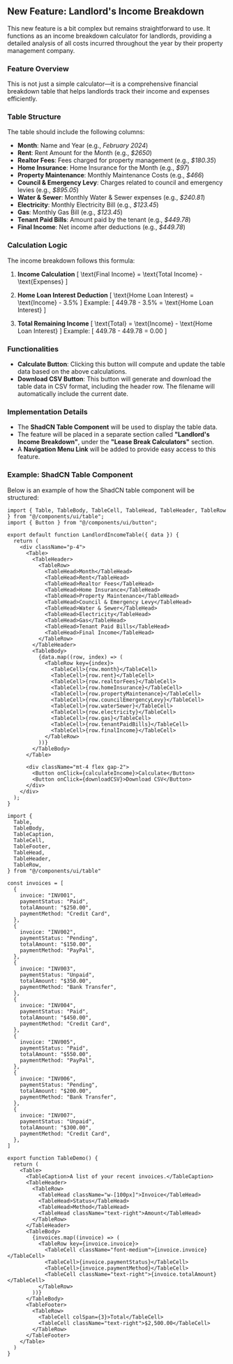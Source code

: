 ## New Feature: Landlord's Income Breakdown

This new feature is a bit complex but remains straightforward to use. It functions as an income breakdown calculator for landlords, providing a detailed analysis of all costs incurred throughout the year by their property management company.

### Feature Overview
This is not just a simple calculator—it is a comprehensive financial breakdown table that helps landlords track their income and expenses efficiently.

### Table Structure
The table should include the following columns:

- **Month**: Name and Year (e.g., _February 2024_)
- **Rent**: Rent Amount for the Month (e.g., _$2650_)
- **Realtor Fees**: Fees charged for property management (e.g., _$180.35_)
- **Home Insurance**: Home Insurance for the Month (e.g., _$97_)
- **Property Maintenance**: Monthly Maintenance Costs (e.g., _$466_)
- **Council & Emergency Levy**: Charges related to council and emergency levies (e.g., _$895.05_)
- **Water & Sewer**: Monthly Water & Sewer expenses (e.g., _$240.81_)
- **Electricity**: Monthly Electricity Bill (e.g., _$123.45_)
- **Gas**: Monthly Gas Bill (e.g., _$123.45_)
- **Tenant Paid Bills**: Amount paid by the tenant (e.g., _$449.78_)
- **Final Income**: Net income after deductions (e.g., _$449.78_)

### Calculation Logic
The income breakdown follows this formula:

1. **Income Calculation**
   \[
   \text{Final Income} = \text{Total Income} - \text{Expenses}
   \]

2. **Home Loan Interest Deduction**
   \[
   \text{Home Loan Interest} = \text{Income} - 3.5\%
   \]
   Example:
   \[
   449.78 - 3.5\% = \text{Home Loan Interest}
   \]

3. **Total Remaining Income**
   \[
   \text{Total} = \text{Income} - \text{Home Loan Interest}
   \]
   Example:
   \[
   449.78 - 449.78 = 0.00
   \]

### Functionalities
- **Calculate Button**: Clicking this button will compute and update the table data based on the above calculations.
- **Download CSV Button**: This button will generate and download the table data in CSV format, including the header row. The filename will automatically include the current date.

### Implementation Details
- The **ShadCN Table Component** will be used to display the table data.
- The feature will be placed in a separate section called **"Landlord's Income Breakdown"**, under the **"Lease Break Calculators"** section.
- A **Navigation Menu Link** will be added to provide easy access to this feature.

### Example: ShadCN Table Component
Below is an example of how the ShadCN table component will be structured:
```tsx
import { Table, TableBody, TableCell, TableHead, TableHeader, TableRow } from "@/components/ui/table";
import { Button } from "@/components/ui/button";

export default function LandlordIncomeTable({ data }) {
  return (
    <div className="p-4">
      <Table>
        <TableHeader>
          <TableRow>
            <TableHead>Month</TableHead>
            <TableHead>Rent</TableHead>
            <TableHead>Realtor Fees</TableHead>
            <TableHead>Home Insurance</TableHead>
            <TableHead>Property Maintenance</TableHead>
            <TableHead>Council & Emergency Levy</TableHead>
            <TableHead>Water & Sewer</TableHead>
            <TableHead>Electricity</TableHead>
            <TableHead>Gas</TableHead>
            <TableHead>Tenant Paid Bills</TableHead>
            <TableHead>Final Income</TableHead>
          </TableRow>
        </TableHeader>
        <TableBody>
          {data.map((row, index) => (
            <TableRow key={index}>
              <TableCell>{row.month}</TableCell>
              <TableCell>{row.rent}</TableCell>
              <TableCell>{row.realtorFees}</TableCell>
              <TableCell>{row.homeInsurance}</TableCell>
              <TableCell>{row.propertyMaintenance}</TableCell>
              <TableCell>{row.councilEmergencyLevy}</TableCell>
              <TableCell>{row.waterSewer}</TableCell>
              <TableCell>{row.electricity}</TableCell>
              <TableCell>{row.gas}</TableCell>
              <TableCell>{row.tenantPaidBills}</TableCell>
              <TableCell>{row.finalIncome}</TableCell>
            </TableRow>
          ))}
        </TableBody>
      </Table>
      
      <div className="mt-4 flex gap-2">
        <Button onClick={calculateIncome}>Calculate</Button>
        <Button onClick={downloadCSV}>Download CSV</Button>
      </div>
    </div>
  );
}
```

```tsx
import {
  Table,
  TableBody,
  TableCaption,
  TableCell,
  TableFooter,
  TableHead,
  TableHeader,
  TableRow,
} from "@/components/ui/table"

const invoices = [
  {
    invoice: "INV001",
    paymentStatus: "Paid",
    totalAmount: "$250.00",
    paymentMethod: "Credit Card",
  },
  {
    invoice: "INV002",
    paymentStatus: "Pending",
    totalAmount: "$150.00",
    paymentMethod: "PayPal",
  },
  {
    invoice: "INV003",
    paymentStatus: "Unpaid",
    totalAmount: "$350.00",
    paymentMethod: "Bank Transfer",
  },
  {
    invoice: "INV004",
    paymentStatus: "Paid",
    totalAmount: "$450.00",
    paymentMethod: "Credit Card",
  },
  {
    invoice: "INV005",
    paymentStatus: "Paid",
    totalAmount: "$550.00",
    paymentMethod: "PayPal",
  },
  {
    invoice: "INV006",
    paymentStatus: "Pending",
    totalAmount: "$200.00",
    paymentMethod: "Bank Transfer",
  },
  {
    invoice: "INV007",
    paymentStatus: "Unpaid",
    totalAmount: "$300.00",
    paymentMethod: "Credit Card",
  },
]

export function TableDemo() {
  return (
    <Table>
      <TableCaption>A list of your recent invoices.</TableCaption>
      <TableHeader>
        <TableRow>
          <TableHead className="w-[100px]">Invoice</TableHead>
          <TableHead>Status</TableHead>
          <TableHead>Method</TableHead>
          <TableHead className="text-right">Amount</TableHead>
        </TableRow>
      </TableHeader>
      <TableBody>
        {invoices.map((invoice) => (
          <TableRow key={invoice.invoice}>
            <TableCell className="font-medium">{invoice.invoice}</TableCell>
            <TableCell>{invoice.paymentStatus}</TableCell>
            <TableCell>{invoice.paymentMethod}</TableCell>
            <TableCell className="text-right">{invoice.totalAmount}</TableCell>
          </TableRow>
        ))}
      </TableBody>
      <TableFooter>
        <TableRow>
          <TableCell colSpan={3}>Total</TableCell>
          <TableCell className="text-right">$2,500.00</TableCell>
        </TableRow>
      </TableFooter>
    </Table>
  )
}
```